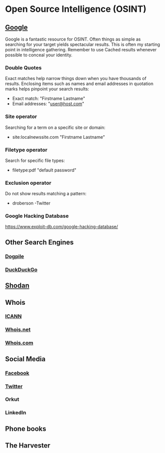 # Open Source Intelligence (OSINT)

## [Google](https://www.google.com/)
Google is a fantastic resource for OSINT. Often things as simple as
searching for your target yields spectacular results. This is often my
starting point in intelligence gathering. Remember to use Cached
results whenever possible to conceal your identity. 

### Double Quotes
Exact matches help narrow things down when you have thousands of
results. Enclosing items such as names and email addresses in
quotation marks helps pinpoint your search results:

- Exact match: "Firstname Lastname"
- Email addresses: "user@host.com"

### Site operator
Searching for a term on a specific site or domain:

- site:localnewssite.com "Firstname Lastname"

### Filetype operator
Search for specific file types:

- filetype:pdf "default password"

### Exclusion operator
Do not show results matching a pattern:

- droberson -Twitter

### Google Hacking Database
https://www.exploit-db.com/google-hacking-database/

## Other Search Engines
### [Dogpile](https://www.dogpile.com/)
### [DuckDuckGo](https://duckduckgo.com/)

## [Shodan](https://www.shodan.io/)

## Whois
### [ICANN](https://whois.icann.org/en)
### [Whois.net](https://www.whois.net/)
### [Whois.com](https://www.whois.com/whois/)

## Social Media
### [Facebook](https://www.facebook.com/)
### [Twitter](https://www.twitter.com/)
### Orkut
### LinkedIn

## Phone books

## The Harvester
